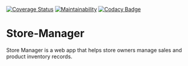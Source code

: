 [![Coverage Status](https://coveralls.io/repos/github/KelynPNjeri/Store-Manager/badge.svg?branch=ft-get-specific-record-161330910)](https://coveralls.io/github/KelynPNjeri/Store-Manager?branch=ft-get-specific-record-161330910)
[![Maintainability](https://api.codeclimate.com/v1/badges/e61d01314f80973dd647/maintainability)](https://codeclimate.com/github/KelynPNjeri/Store-Manager/maintainability)
[![Codacy Badge](https://api.codacy.com/project/badge/Grade/d2b19265234d41e68a817afcee271697)](https://www.codacy.com/app/KelynPNjeri/Store-Manager?utm_source=github.com&amp;utm_medium=referral&amp;utm_content=KelynPNjeri/Store-Manager&amp;utm_campaign=Badge_Grade)
# Store-Manager
Store Manager is a web app that helps store owners manage sales and product inventory records.
